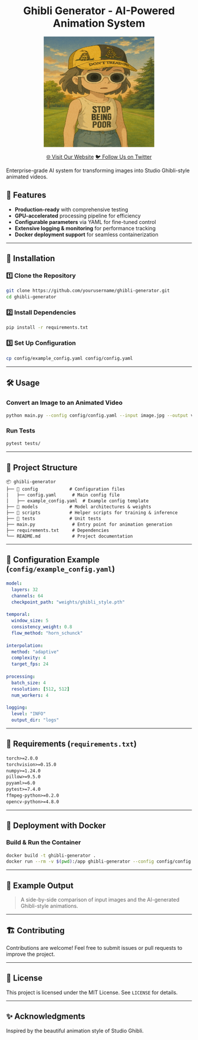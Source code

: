 <h1 align="center">Ghibli Generator - AI-Powered Animation System</h1>

<p align="center">
  <img src="Graphic1.png" alt="Ghibli Generator Logo" width="300">
</p>

<p align="center">
  <a href="https://ghibligenerator.fun/">🌐 Visit Our Website</a>
   <a href="https://x.com/GhibliGenX">🐦 Follow Us on Twitter</a>
</p>

Enterprise-grade AI system for transforming images into Studio Ghibli-style animated videos.

## 🚀 Features
- **Production-ready** with comprehensive testing
- **GPU-accelerated** processing pipeline for efficiency
- **Configurable parameters** via YAML for fine-tuned control
- **Extensive logging & monitoring** for performance tracking
- **Docker deployment support** for seamless containerization

---

## 📌 Installation
### 1️⃣ Clone the Repository
```bash
git clone https://github.com/yourusername/ghibli-generator.git
cd ghibli-generator
```

### 2️⃣ Install Dependencies
```bash
pip install -r requirements.txt
```

### 3️⃣ Set Up Configuration
```bash
cp config/example_config.yaml config/config.yaml
```

---

## 🛠 Usage
### Convert an Image to an Animated Video
```bash
python main.py --config config/config.yaml --input image.jpg --output video.mp4
```

### Run Tests
```bash
pytest tests/
```

---

## 📂 Project Structure
```
📦 ghibli-generator
├── 📂 config            # Configuration files
│   ├── config.yaml      # Main config file
│   ├── example_config.yaml  # Example config template
├── 📂 models            # Model architectures & weights
├── 📂 scripts           # Helper scripts for training & inference
├── 📂 tests             # Unit tests
├── main.py              # Entry point for animation generation
├── requirements.txt     # Dependencies
└── README.md            # Project documentation
```

---

## 📑 Configuration Example (`config/example_config.yaml`)
```yaml
model:
  layers: 32
  channels: 64
  checkpoint_path: "weights/ghibli_style.pth"

temporal:
  window_size: 5
  consistency_weight: 0.8
  flow_method: "horn_schunck"

interpolation:
  method: "adaptive"
  complexity: 4
  target_fps: 24

processing:
  batch_size: 4
  resolution: [512, 512]
  num_workers: 4

logging:
  level: "INFO"
  output_dir: "logs"
```

---

## 📜 Requirements (`requirements.txt`)
```txt
torch>=2.0.0
torchvision>=0.15.0
numpy>=1.24.0
pillow>=9.5.0
pyyaml>=6.0
pytest>=7.4.0
ffmpeg-python>=0.2.0
opencv-python>=4.8.0
```

---

## 📌 Deployment with Docker
### Build & Run the Container
```bash
docker build -t ghibli-generator .
docker run --rm -v $(pwd):/app ghibli-generator --config config/config.yaml --input image.jpg --output video.mp4
```

---

## 🎨 Example Output
> A side-by-side comparison of input images and the AI-generated Ghibli-style animations.

---

## 🏗 Contributing
Contributions are welcome! Feel free to submit issues or pull requests to improve the project.

---

## 📄 License
This project is licensed under the MIT License. See `LICENSE` for details.

---

## ✨ Acknowledgments
Inspired by the beautiful animation style of Studio Ghibli.
